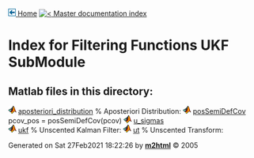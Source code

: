 [![\<](../../../../../left.png) Home](../../../../../../index.md)     [![\<](../../../../left.png) Master documentation index](../../../../../documentation.md)
  

# Index for Filtering Functions UKF SubModule

## Matlab files in this directory:


  ![](../../../../../matlabicon.gif) [aposteriori_distribution](aposteriori_distribution.md)   \% Aposteriori Distribution:
  ![](../../../../../matlabicon.gif) [posSemiDefCov](posSemiDefCov.md)                         pcov_pos = posSemiDefCov(pcov)
  ![](../../../../../matlabicon.gif) [u_sigmas](u_sigmas.md)                                   
  ![](../../../../../matlabicon.gif) [ukf](ukf.md)                                             \% Unscented Kalman Filter:
  ![](../../../../../matlabicon.gif) [ut](ut.md)                                               \% Unscented Transform:




Generated on Sat 27Feb2021 18:22:26 by
**[m2html](http://www.artefact.tk/software/matlab/m2html/ "Matlab Documentation in HTML")**
© 2005